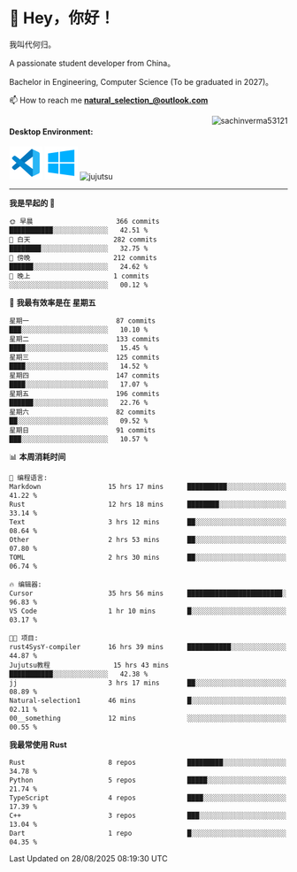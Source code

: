 # 👋 Hey，你好！

我叫代何归。

A passionate student developer from China。

Bachelor in Engineering, Computer Science (To be graduated in 2027)。

📫 How to reach me **natural_selection_@outlook.com**

<div style="display: flex; justify-content: space-between; align-items: flex-start;">
  <div>
    <h4>Desktop Environment: </h4>
    <span>
      <img style="margin: auto;" src="https://raw.githubusercontent.com/sachinverma53121/sachinverma53121/master/icons/vsc.png" alt=vs width="60" height="60"/>
      <img style="margin: auto;" src="https://raw.githubusercontent.com/sachinverma53121/sachinverma53121/master/icons/win10.png" alt=windows10 width="60" height="60"/>
      <img style="margin: auto;" src="https://img2023.cnblogs.com/blog/3292968/202505/3292968-20250515084111916-1835883071.png" alt=jujutsu width="60" height="60"/>
    </span>
  </div>
  <div>
    <img style="margin: auto;" src=https://github-readme-stats.vercel.app/api?username=Natural-selection1&show_icons=true alt=sachinverma53121 />
  </div>
</div>

---

<!--START_SECTION:waka-->
**我是早起的 🐤** 

```text
🌞 早晨                     366 commits         ███████████░░░░░░░░░░░░░░   42.51 % 
🌆 白天                     282 commits         ████████░░░░░░░░░░░░░░░░░   32.75 % 
🌃 傍晚                     212 commits         ██████░░░░░░░░░░░░░░░░░░░   24.62 % 
🌙 晚上                     1 commits           ░░░░░░░░░░░░░░░░░░░░░░░░░   00.12 % 
```
📅 **我最有效率是在 星期五** 

```text
星期一                      87 commits          ███░░░░░░░░░░░░░░░░░░░░░░   10.10 % 
星期二                      133 commits         ████░░░░░░░░░░░░░░░░░░░░░   15.45 % 
星期三                      125 commits         ████░░░░░░░░░░░░░░░░░░░░░   14.52 % 
星期四                      147 commits         ████░░░░░░░░░░░░░░░░░░░░░   17.07 % 
星期五                      196 commits         ██████░░░░░░░░░░░░░░░░░░░   22.76 % 
星期六                      82 commits          ██░░░░░░░░░░░░░░░░░░░░░░░   09.52 % 
星期日                      91 commits          ███░░░░░░░░░░░░░░░░░░░░░░   10.57 % 
```


📊 **本周消耗时间** 

```text
💬 编程语言: 
Markdown                 15 hrs 17 mins      ██████████░░░░░░░░░░░░░░░   41.22 % 
Rust                     12 hrs 18 mins      ████████░░░░░░░░░░░░░░░░░   33.14 % 
Text                     3 hrs 12 mins       ██░░░░░░░░░░░░░░░░░░░░░░░   08.64 % 
Other                    2 hrs 53 mins       ██░░░░░░░░░░░░░░░░░░░░░░░   07.80 % 
TOML                     2 hrs 30 mins       ██░░░░░░░░░░░░░░░░░░░░░░░   06.74 % 

🔥 编辑器: 
Cursor                   35 hrs 56 mins      ████████████████████████░   96.83 % 
VS Code                  1 hr 10 mins        █░░░░░░░░░░░░░░░░░░░░░░░░   03.17 % 

🐱‍💻 项目: 
rust4SysY-compiler       16 hrs 39 mins      ███████████░░░░░░░░░░░░░░   44.87 % 
Jujutsu教程                15 hrs 43 mins      ███████████░░░░░░░░░░░░░░   42.38 % 
jj                       3 hrs 17 mins       ██░░░░░░░░░░░░░░░░░░░░░░░   08.89 % 
Natural-selection1       46 mins             █░░░░░░░░░░░░░░░░░░░░░░░░   02.11 % 
00__something            12 mins             ░░░░░░░░░░░░░░░░░░░░░░░░░   00.55 % 
```

**我最常使用 Rust** 

```text
Rust                     8 repos             █████████░░░░░░░░░░░░░░░░   34.78 % 
Python                   5 repos             █████░░░░░░░░░░░░░░░░░░░░   21.74 % 
TypeScript               4 repos             ████░░░░░░░░░░░░░░░░░░░░░   17.39 % 
C++                      3 repos             ███░░░░░░░░░░░░░░░░░░░░░░   13.04 % 
Dart                     1 repo              █░░░░░░░░░░░░░░░░░░░░░░░░   04.35 % 
```




 Last Updated on 28/08/2025 08:19:30 UTC
<!--END_SECTION:waka-->
